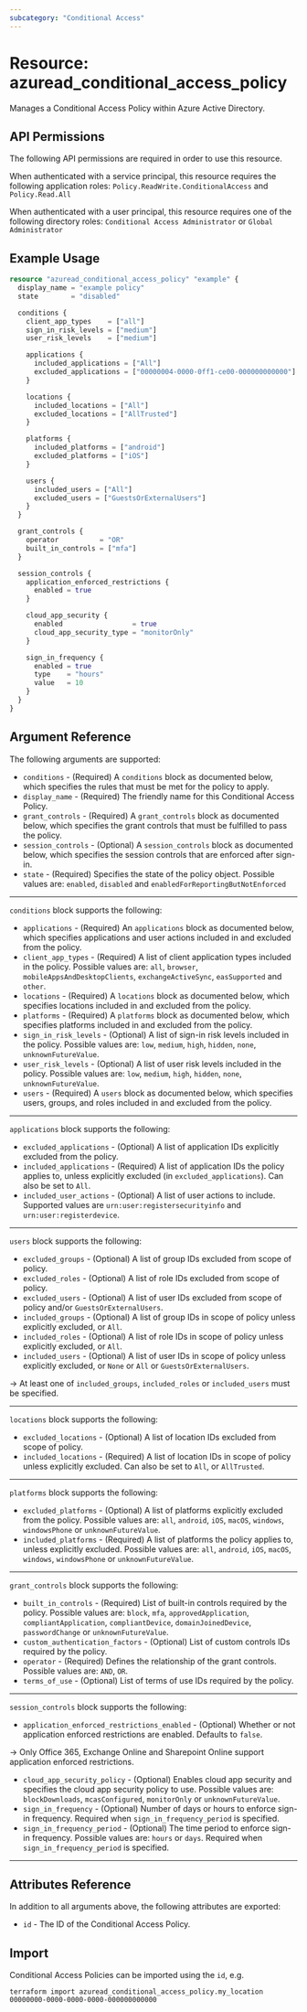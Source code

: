 ```yaml
---
subcategory: "Conditional Access"
---
```


# Resource: azuread_conditional_access_policy

Manages a Conditional Access Policy within Azure Active Directory.

## API Permissions

The following API permissions are required in order to use this resource.

When authenticated with a service principal, this resource requires the following application roles: `Policy.ReadWrite.ConditionalAccess` and `Policy.Read.All`

When authenticated with a user principal, this resource requires one of the following directory roles: `Conditional Access Administrator` or `Global Administrator`

## Example Usage

```terraform
resource "azuread_conditional_access_policy" "example" {
  display_name = "example policy"
  state        = "disabled"

  conditions {
    client_app_types    = ["all"]
    sign_in_risk_levels = ["medium"]
    user_risk_levels    = ["medium"]

    applications {
      included_applications = ["All"]
      excluded_applications = ["00000004-0000-0ff1-ce00-000000000000"]
    }

    locations {
      included_locations = ["All"]
      excluded_locations = ["AllTrusted"]
    }

    platforms {
      included_platforms = ["android"]
      excluded_platforms = ["iOS"]
    }

    users {
      included_users = ["All"]
      excluded_users = ["GuestsOrExternalUsers"]
    }
  }

  grant_controls {
    operator          = "OR"
    built_in_controls = ["mfa"]
  }

  session_controls {
    application_enforced_restrictions {
      enabled = true
    }

    cloud_app_security {
      enabled                 = true
      cloud_app_security_type = "monitorOnly"
    }

    sign_in_frequency {
      enabled = true
      type    = "hours"
      value   = 10
    }
  }
}
```

## Argument Reference

The following arguments are supported:

* `conditions` - (Required) A `conditions` block as documented below, which specifies the rules that must be met for the policy to apply.
* `display_name` - (Required) The friendly name for this Conditional Access Policy.
* `grant_controls` - (Required) A `grant_controls` block as documented below, which specifies the grant controls that must be fulfilled to pass the policy.
* `session_controls` - (Optional) A `session_controls` block as documented below, which specifies the session controls that are enforced after sign-in.
* `state` - (Required) Specifies the state of the policy object. Possible values are: `enabled`, `disabled` and `enabledForReportingButNotEnforced`

---

`conditions` block supports the following:

* `applications` - (Required) An `applications` block as documented below, which specifies applications and user actions included in and excluded from the policy.
* `client_app_types` - (Required) A list of client application types included in the policy. Possible values are: `all`, `browser`, `mobileAppsAndDesktopClients`, `exchangeActiveSync`, `easSupported` and `other`.
* `locations` - (Required) A `locations` block as documented below, which specifies locations included in and excluded from the policy.
* `platforms` - (Required) A `platforms` block as documented below, which specifies platforms included in and excluded from the policy.
* `sign_in_risk_levels` - (Optional) A list of sign-in risk levels included in the policy. Possible values are: `low`, `medium`, `high`, `hidden`, `none`, `unknownFutureValue`.
* `user_risk_levels` - (Optional) A list of user risk levels included in the policy. Possible values are: `low`, `medium`, `high`, `hidden`, `none`, `unknownFutureValue`.
* `users` - (Required) A `users` block as documented below, which specifies users, groups, and roles included in and excluded from the policy.

---

`applications` block supports the following:

* `excluded_applications` - (Optional) A list of application IDs explicitly excluded from the policy.
* `included_applications` - (Required) A list of application IDs the policy applies to, unless explicitly excluded (in `excluded_applications`). Can also be set to `All`.
* `included_user_actions` - (Optional) A list of user actions to include. Supported values are `urn:user:registersecurityinfo` and `urn:user:registerdevice`.

---

`users` block supports the following:

* `excluded_groups` - (Optional) A list of group IDs excluded from scope of policy.
* `excluded_roles` - (Optional) A list of role IDs excluded from scope of policy.
* `excluded_users` - (Optional) A list of user IDs excluded from scope of policy and/or `GuestsOrExternalUsers`.
* `included_groups` - (Optional) A list of group IDs in scope of policy unless explicitly excluded, or `All`.
* `included_roles` - (Optional) A list of role IDs in scope of policy unless explicitly excluded, or `All`.
* `included_users` - (Optional) A list of user IDs in scope of policy unless explicitly excluded, or `None` or `All` or `GuestsOrExternalUsers`.

-> At least one of `included_groups`, `included_roles` or `included_users` must be specified.

---

`locations` block supports the following:

* `excluded_locations` - (Optional) A list of location IDs excluded from scope of policy.
* `included_locations` - (Required) A list of location IDs in scope of policy unless explicitly excluded. Can also be set to `All`, or `AllTrusted`.

---

`platforms` block supports the following:

* `excluded_platforms` - (Optional) A list of platforms explicitly excluded from the policy. Possible values are: `all`, `android`, `iOS`, `macOS`, `windows`, `windowsPhone` or `unknownFutureValue`.
* `included_platforms` - (Required) A list of platforms the policy applies to, unless explicitly excluded. Possible values are: `all`, `android`, `iOS`, `macOS`, `windows`, `windowsPhone` or `unknownFutureValue`.

---

`grant_controls` block supports the following:

* `built_in_controls` - (Required) List of built-in controls required by the policy. Possible values are: `block`, `mfa`, `approvedApplication`, `compliantApplication`, `compliantDevice`, `domainJoinedDevice`, `passwordChange` or `unknownFutureValue`.
* `custom_authentication_factors` - (Optional) List of custom controls IDs required by the policy.
* `operator` - (Required) Defines the relationship of the grant controls. Possible values are: `AND`, `OR`.
* `terms_of_use` - (Optional) List of terms of use IDs required by the policy.

---

`session_controls` block supports the following:

* `application_enforced_restrictions_enabled` - (Optional) Whether or not application enforced restrictions are enabled. Defaults to `false`.

-> Only Office 365, Exchange Online and Sharepoint Online support application enforced restrictions.

* `cloud_app_security_policy` - (Optional) Enables cloud app security and specifies the cloud app security policy to use. Possible values are: `blockDownloads`, `mcasConfigured`, `monitorOnly` or `unknownFutureValue`.
* `sign_in_frequency` - (Optional) Number of days or hours to enforce sign-in frequency. Required when `sign_in_frequency_period` is specified.
* `sign_in_frequency_period` - (Optional) The time period to enforce sign-in frequency. Possible values are: `hours` or `days`. Required when `sign_in_frequency_period` is specified.

---

## Attributes Reference

In addition to all arguments above, the following attributes are exported:

* `id` - The ID of the Conditional Access Policy.

## Import

Conditional Access Policies can be imported using the `id`, e.g.

```shell
terraform import azuread_conditional_access_policy.my_location 00000000-0000-0000-0000-000000000000
```
